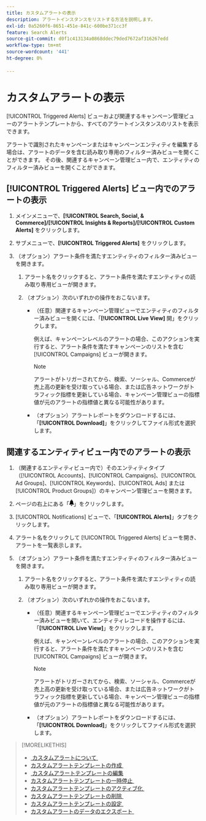 ```yaml
---
title: カスタムアラートの表示
description: アラートインスタンスをリストする方法を説明します。
exl-id: 0a5260f6-8651-451e-841c-600be371cc3f
feature: Search Alerts
source-git-commit: d0f1c413134a0868ddec79ded7672af316267edd
workflow-type: tm+mt
source-wordcount: '441'
ht-degree: 0%

---
```


# カスタムアラートの表示

[!UICONTROL Triggered Alerts] ビューおよび関連するキャンペーン管理ビューのアラートテンプレートから、すべてのアラートインスタンスのリストを表示できます。

アラートで識別されたキャンペーンまたはキャンペーンエンティティを編集する場合は、アラートのデータを含む読み取り専用のフィルター済みビューを開くことができます。 その後、関連するキャンペーン管理ビュー内で、エンティティのフィルター済みビューを開くことができます。

## [!UICONTROL Triggered Alerts] ビュー内でのアラートの表示

1. メインメニューで、**[!UICONTROL Search, Social, & Commerce]/[!UICONTROL Insights & Reports]/[!UICONTROL Custom Alerts]** をクリックします。

1. サブメニューで、**[!UICONTROL Triggered Alerts]** をクリックします。

1. （オプション）アラート条件を満たすエンティティのフィルター済みビューを開きます。

   1. アラート名をクリックすると、アラート条件を満たすエンティティの読み取り専用ビューが開きます。

   1. （オプション）次のいずれかの操作をおこないます。

      * （任意）関連するキャンペーン管理ビューでエンティティのフィルター済みビューを開くには、「**[!UICONTROL Live View]** 開」をクリックします。

        例えば、キャンペーンレベルのアラートの場合、このアクションを実行すると、アラート条件を満たすキャンペーンのリストを含む [!UICONTROL Campaigns] ビューが開きます。

        >[!NOTE]
        >
        >アラートがトリガーされてから、検索、ソーシャル、Commerceが売上高の更新を受け取っている場合、または広告ネットワークがトラフィック指標を更新している場合、キャンペーン管理ビューの指標値が元のアラートの指標値と異なる可能性があります。

      * （オプション）アラートレポートをダウンロードするには、「**[!UICONTROL Download]**」をクリックしてファイル形式を選択します。

## 関連するエンティティビュー内でのアラートの表示

1. （関連するエンティティビュー内で）そのエンティティタイプ（[!UICONTROL Accounts]、[!UICONTROL Campaigns]、[!UICONTROL Ad Groups]、[!UICONTROL Keywords]、[!UICONTROL Ads] または [!UICONTROL Product Groups]）のキャンペーン管理ビューを開きます。

1. ページの右上にある「![&#x200B; 通知 &#x200B;](/help/search-social-commerce/assets/notifications-panel.png " 通知 ")」をクリックします。

1. [!UICONTROL Notifications] ビューで、「**[!UICONTROL Alerts]**」タブをクリックします。

1. アラート名をクリックして [!UICONTROL Triggered Alerts] ビューを開き、アラートを一覧表示します。

1. （オプション）アラート条件を満たすエンティティのフィルター済みビューを開きます。

   1. アラート名をクリックすると、アラート条件を満たすエンティティの読み取り専用ビューが開きます。

   1. （オプション）次のいずれかの操作をおこないます。

      * （任意）関連するキャンペーン管理ビューでエンティティのフィルター済みビューを開いて、エンティティレコードを操作するには、「**[!UICONTROL Live View]**」をクリックします。

        例えば、キャンペーンレベルのアラートの場合、このアクションを実行すると、アラート条件を満たすキャンペーンのリストを含む [!UICONTROL Campaigns] ビューが開きます。

        >[!NOTE]
        >
        >アラートがトリガーされてから、検索、ソーシャル、Commerceが売上高の更新を受け取っている場合、または広告ネットワークがトラフィック指標を更新している場合、キャンペーン管理ビューの指標値が元のアラートの指標値と異なる可能性があります。

      * （オプション）アラートレポートをダウンロードするには、「**[!UICONTROL Download]**」をクリックしてファイル形式を選択します。


>[!MORELIKETHIS]
>
>* [&#x200B; カスタムアラートについて &#x200B;](alert-about.md)
>* [&#x200B; カスタムアラートテンプレートの作成 &#x200B;](alert-template-create.md)
>* [&#x200B; カスタムアラートテンプレートの編集 &#x200B;](alert-template-edit.md)
>* [&#x200B; カスタムアラートテンプレートの一時停止 &#x200B;](alert-template-pause.md)
>* [&#x200B; カスタムアラートテンプレートのアクティブ化 &#x200B;](alert-template-activate.md)
>* [&#x200B; カスタムアラートテンプレートの削除 &#x200B;](alert-template-delete.md)
>* [&#x200B; カスタムアラートテンプレートの設定 &#x200B;](alert-template-settings.md)
>* [&#x200B; カスタムアラートのデータのエクスポート &#x200B;](alert-export-data.md)
